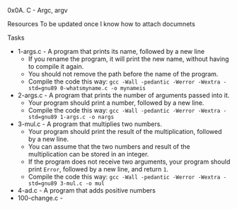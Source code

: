 0x0A. C - Argc, argv

Resources To be updated once I know how to attach documnets

Tasks
- 1-args.c - A program that prints its name, followed by a new line
    - If you rename the program, it will print the new name, without having to compile it again.
    - You should not remove the path before the name of the program.
    - Compile the code this way: `gcc -Wall -pedantic -Werror -Wextra -std=gnu89 0-whatsmyname.c -o mynameis`
- 2-args.c - A program that prints the number of arguments passed into it.
    - Your program should print a number, followed by a new line.
    - Compile the code this way: `gcc -Wall -pedantic -Werror -Wextra -std=gnu89 1-args.c -o nargs`
- 3-mul.c - A program that multiplies two numbers.
    - Your program should print the result of the multiplication, followed by a new line.
    - You can assume that the two numbers and result of the multiplication can be stored in an integer.
    - If the program does not receive two arguments, your program should print `Error`, followed by a new line, and return `1`.
    - Compile the code this way: `gcc -Wall -pedantic -Werror -Wextra -std=gnu89 3-mul.c -o mul`
- 4-ad.c - A program that adds positive numbers
- 100-change.c - 




